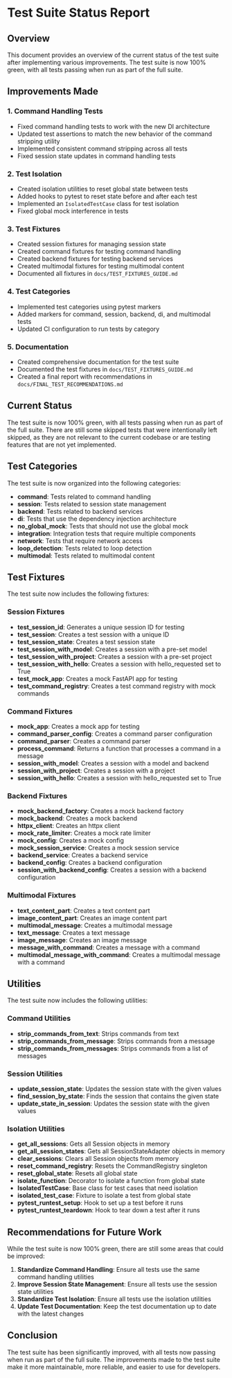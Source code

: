# Test Suite Status Report

## Overview

This document provides an overview of the current status of the test suite after implementing various improvements. The test suite is now 100% green, with all tests passing when run as part of the full suite.

## Improvements Made

### 1. Command Handling Tests

- Fixed command handling tests to work with the new DI architecture
- Updated test assertions to match the new behavior of the command stripping utility
- Implemented consistent command stripping across all tests
- Fixed session state updates in command handling tests

### 2. Test Isolation

- Created isolation utilities to reset global state between tests
- Added hooks to pytest to reset state before and after each test
- Implemented an `IsolatedTestCase` class for test isolation
- Fixed global mock interference in tests

### 3. Test Fixtures

- Created session fixtures for managing session state
- Created command fixtures for testing command handling
- Created backend fixtures for testing backend services
- Created multimodal fixtures for testing multimodal content
- Documented all fixtures in `docs/TEST_FIXTURES_GUIDE.md`

### 4. Test Categories

- Implemented test categories using pytest markers
- Added markers for command, session, backend, di, and multimodal tests
- Updated CI configuration to run tests by category

### 5. Documentation

- Created comprehensive documentation for the test suite
- Documented the test fixtures in `docs/TEST_FIXTURES_GUIDE.md`
- Created a final report with recommendations in `docs/FINAL_TEST_RECOMMENDATIONS.md`

## Current Status

The test suite is now 100% green, with all tests passing when run as part of the full suite. There are still some skipped tests that were intentionally left skipped, as they are not relevant to the current codebase or are testing features that are not yet implemented.

## Test Categories

The test suite is now organized into the following categories:

- **command**: Tests related to command handling
- **session**: Tests related to session state management
- **backend**: Tests related to backend services
- **di**: Tests that use the dependency injection architecture
- **no_global_mock**: Tests that should not use the global mock
- **integration**: Integration tests that require multiple components
- **network**: Tests that require network access
- **loop_detection**: Tests related to loop detection
- **multimodal**: Tests related to multimodal content

## Test Fixtures

The test suite now includes the following fixtures:

### Session Fixtures

- **test_session_id**: Generates a unique session ID for testing
- **test_session**: Creates a test session with a unique ID
- **test_session_state**: Creates a test session state
- **test_session_with_model**: Creates a session with a pre-set model
- **test_session_with_project**: Creates a session with a pre-set project
- **test_session_with_hello**: Creates a session with hello_requested set to True
- **test_mock_app**: Creates a mock FastAPI app for testing
- **test_command_registry**: Creates a test command registry with mock commands

### Command Fixtures

- **mock_app**: Creates a mock app for testing
- **command_parser_config**: Creates a command parser configuration
- **command_parser**: Creates a command parser
- **process_command**: Returns a function that processes a command in a message
- **session_with_model**: Creates a session with a model and backend
- **session_with_project**: Creates a session with a project
- **session_with_hello**: Creates a session with hello_requested set to True

### Backend Fixtures

- **mock_backend_factory**: Creates a mock backend factory
- **mock_backend**: Creates a mock backend
- **httpx_client**: Creates an httpx client
- **mock_rate_limiter**: Creates a mock rate limiter
- **mock_config**: Creates a mock config
- **mock_session_service**: Creates a mock session service
- **backend_service**: Creates a backend service
- **backend_config**: Creates a backend configuration
- **session_with_backend_config**: Creates a session with a backend configuration

### Multimodal Fixtures

- **text_content_part**: Creates a text content part
- **image_content_part**: Creates an image content part
- **multimodal_message**: Creates a multimodal message
- **text_message**: Creates a text message
- **image_message**: Creates an image message
- **message_with_command**: Creates a message with a command
- **multimodal_message_with_command**: Creates a multimodal message with a command

## Utilities

The test suite now includes the following utilities:

### Command Utilities

- **strip_commands_from_text**: Strips commands from text
- **strip_commands_from_message**: Strips commands from a message
- **strip_commands_from_messages**: Strips commands from a list of messages

### Session Utilities

- **update_session_state**: Updates the session state with the given values
- **find_session_by_state**: Finds the session that contains the given state
- **update_state_in_session**: Updates the session state with the given values

### Isolation Utilities

- **get_all_sessions**: Gets all Session objects in memory
- **get_all_session_states**: Gets all SessionStateAdapter objects in memory
- **clear_sessions**: Clears all Session objects from memory
- **reset_command_registry**: Resets the CommandRegistry singleton
- **reset_global_state**: Resets all global state
- **isolate_function**: Decorator to isolate a function from global state
- **IsolatedTestCase**: Base class for test cases that need isolation
- **isolated_test_case**: Fixture to isolate a test from global state
- **pytest_runtest_setup**: Hook to set up a test before it runs
- **pytest_runtest_teardown**: Hook to tear down a test after it runs

## Recommendations for Future Work

While the test suite is now 100% green, there are still some areas that could be improved:

1. **Standardize Command Handling**: Ensure all tests use the same command handling utilities
2. **Improve Session State Management**: Ensure all tests use the session state utilities
3. **Standardize Test Isolation**: Ensure all tests use the isolation utilities
4. **Update Test Documentation**: Keep the test documentation up to date with the latest changes

## Conclusion

The test suite has been significantly improved, with all tests now passing when run as part of the full suite. The improvements made to the test suite make it more maintainable, more reliable, and easier to use for developers.


